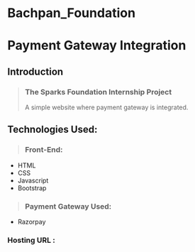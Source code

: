 # Bachpan_Foundation

# Payment Gateway Integration

## Introduction
>  ### The Sparks Foundation Internship Project
>  A simple website where payment gateway is integrated.

## Technologies Used:
>  ### Front-End:
- HTML
- CSS
- Javascript
- Bootstrap
> ### Payment Gateway Used:
-  Razorpay

### Hosting URL :

